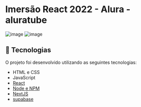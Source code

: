 # Imersão React 2022 - Alura - aluratube

![image](https://user-images.githubusercontent.com/101356855/201175310-5f8e413c-2b61-4b2c-beef-81dc2f6b78cb.png)
![image](https://user-images.githubusercontent.com/101356855/201175421-7a78363f-28fc-4660-9f1e-076c6d270391.png)


## 🚀 Tecnologias

O projeto foi desenvolvido utilizando as seguintes tecnologias:
- HTML e CSS
- JavaScript
- [React](https://pt-br.reactjs.org/)
- [Node e NPM](https://nodejs.org/)
- [NextJS](https://nextjs.org/)
- [supabase](https://supabase.com/)

